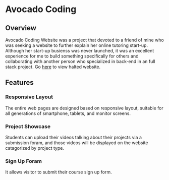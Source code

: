 # Avocado Coding

## Overview
Avocado Coding Website was a project that devoted to a friend of mine who was seeking a website to further explain her online tutoring start-up. Although her start-up busienss was never launched, it was an excellent experience for me to build something specifically for others and collaborating with another person who specialized in back-end in an full stack project. Go [here](http://39.108.187.78:5814/static/home/teams.html) to view halted website.

## Features
### Responsive Layout
The entire web pages are designed based on responsive layout, suitable for all generations of smartphone, tablets, and monitor screens.

### Project Showcase
Students can upload their videos talking about their projects via a submission foram, and those videos will be displayed on the website catagorized by project type.

### Sign Up Foram
It allows visitor to submit their course sign up form. 

